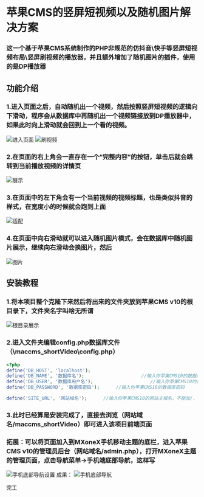 # 苹果CMS的竖屏短视频以及随机图片解决方案

### 这一个基于苹果CMS系统制作的PHP非规范的仿抖音\快手等竖屏短视频布局\竖屏刷视频的播放器，并且额外增加了随机图片的插件，使用的是DP播放器
## 功能介绍
### 1.进入页面之后，自动随机出一个视频，然后按照竖屏短视频的逻辑向下滑动，程序会从数据库中再随机出一个视频链接放到DP播放器中，如果此时向上滑动就会回到上一个看的视频。
![进入页面](https://yh-1303099773.cos.accelerate.myqcloud.com/SP/README/2023n12y31r4.png)
![刷视频](https://yh-1303099773.cos.accelerate.myqcloud.com/SP/README/2023n12y31r5.png)
### 2.在页面的右上角会一直存在一个“完整内容”的按钮，单击后就会跳转到当前播放视频的详情页
![展示](https://yh-1303099773.cos.accelerate.myqcloud.com/SP/README/2023n12y31r6.png)
### 3.在页面中的左下角会有一个当前视频的视频标题，也是类似抖音的样式，在宽度小的时候就会跑到上面
![适配](https://yh-1303099773.cos.accelerate.myqcloud.com/SP/README/2023n12y31r7.png)
### 4.在页面中向右滑动就可以进入随机图片模式，会在数据库中随机图片展示，继续向右滑动会换图片，然后
![图片](https://yh-1303099773.cos.accelerate.myqcloud.com/SP/README/2023n12y31r8.png)
## 安装教程
### 1.将本项目整个克隆下来然后将出来的文件夹放到苹果CMS v10的根目录下，文件夹名字叫啥无所谓
![根目录展示](https://yh-1303099773.cos.accelerate.myqcloud.com/SP/README/2023n12y31r.png)
### 2.进入文件夹编辑config.php数据库文件（\maccms_shortVideo\config.php）
```php
<?php
define('DB_HOST', 'localhost');
define('DB_NAME', '数据库名');                     //输入你苹果CMS10的数据库名
define('DB_USER', '数据库用户名');                     //输入你苹果CMS10的数据库用户名
define('DB_PASSWORD', '数据库密码');      //输入你苹果CMS10的数据库密码

define('SITE_URL', '网站域名');      //输入你苹果CMS10的网站主域名，不能加/，例如：https://nitsol.xyz
```
### 3.此时已经算是安装完成了，直接去浏览（网站域名/maccms_shortVideo）即可进入该项目前端页面
### 拓展：可以将页面加入到MXoneX手机移动主题的底栏，进入苹果CMS v10的管理员后台（网站域名/admin.php），打开MXoneX主题的管理页面，点击导航菜单→手机端底部导航，这样写
![手机底部导航设置](https://yh-1303099773.cos.accelerate.myqcloud.com/SP/README/2023n12y31r2.png)
成果：
![手机底部导航](https://yh-1303099773.cos.accelerate.myqcloud.com/SP/README/2023n12y31r3.png)

完工
